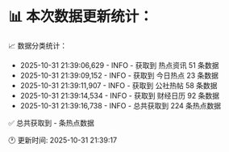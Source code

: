 📊 本次数据更新统计：
==========================

📈 数据分类统计：
- 2025-10-31 21:39:06,629 - INFO - 获取到 热点资讯 51 条数据
- 2025-10-31 21:39:09,152 - INFO - 获取到 今日热点 23 条数据
- 2025-10-31 21:39:11,907 - INFO - 获取到 公社热帖 58 条数据
- 2025-10-31 21:39:14,534 - INFO - 获取到 财经日历 92 条数据
- 2025-10-31 21:39:16,738 - INFO - 总共获取到 224 条热点数据

✅ 总共获取到 - 条热点数据

🕐 更新时间: 2025-10-31 21:39:17
